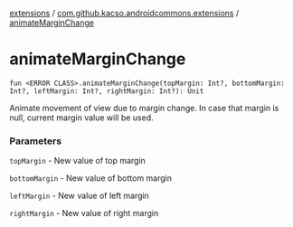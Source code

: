 [extensions](../index.md) / [com.github.kacso.androidcommons.extensions](index.md) / [animateMarginChange](.)

# animateMarginChange

`fun <ERROR CLASS>.animateMarginChange(topMargin: Int?, bottomMargin: Int?, leftMargin: Int?, rightMargin: Int?): Unit`

Animate movement of view due to margin change.
In case that margin is null, current margin value will be used.

### Parameters

`topMargin` - New value of top margin

`bottomMargin` - New value of bottom margin

`leftMargin` - New value of left margin

`rightMargin` - New value of right margin